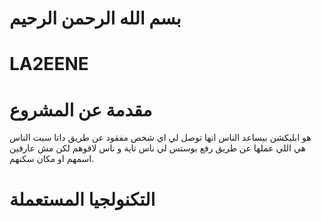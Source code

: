 # بسم الله الرحمن الرحيم
# LA2EENE
 # مقدمة عن المشروع

هو ابليكشن بيساعد الناس انها توصل لي اي شخص مفقود عن طريق داتا سيت الناس هي اللي عملها عن طريق رفع بوستس لي ناس تاية و ناس لاقوهم لكن مش عارفين اسمهم او مكان سكنهم.
# التكنولجيا المستعملة 
 
